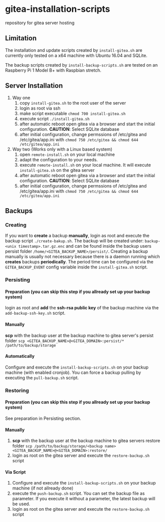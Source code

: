 # gitea-installation-scripts

repository for gitea server hosting


## Limitation

The installation and update scripts created by `install-gitea.sh` are currently only tested on a x64 machine with Ubuntu 16.04 and SQLite.

The backup scripts created by `install-backup-scripts.sh` are tested on an Raspberry Pi 1 Model B+ with Raspbian stretch.


## Server Installation

1. Way one
    1. copy `install-gitea.sh` to the root user of the server
    1. login as root via ssh
    1. make script executable `chmod 700 install-gitea.sh`
    1. execute script `./install-gitea.sh`
    1. after automatic reboot open gitea via a browser and start the initial configuration. **CAUTION**: Select SQLite database
    1. after initial configuration, change permssions of /etc/gitea and /etc/gitea/app.ini with `chmod 750 /etc/gitea && chmod 644 /etc/gitea/app.ini`
1. Way two (Works only with a Linux based system)
    1. open `remote-install.sh` on your local machine
    1. adapt the configuration to your needs.
    1. execute `remote-install.sh` on your local machine. It will execute `install-gitea.sh` on the gitea server
    1. after automatic reboot open gitea via a browser and start the initial configuration. **CAUTION**: Select SQLite database
    1. after initial configuration, change permssions of /etc/gitea and /etc/gitea/app.ini with `chmod 750 /etc/gitea && chmod 644 /etc/gitea/app.ini`


## Backups

### Creating

If you want to **create** a backup **manually**, login as root and execute the backup script `./create-bakup.sh`. The backup will be created under: `backup-<unix timestamp>.tar.gz.enc` and can be found inside the backup users persist folder `/home/<GITEA_BACKUP_NAME>/persist/`. Creating a backup manually is usually not necessary because there is a daemon running which **creates** backups **periodically**. The period time can be configured via the `GITEA_BACKUP_EVENT` config variable inside the `install-gitea.sh` script.
    

### Persisting

#### Preparation (you can skip this step if you allready set up your backup system)

login as root and **add** the **ssh-rsa public key** of the backup machine via the `add-backup-ssh-key.sh` script.

#### Manually

**scp** with the backup user at the backup machine to gitea server's persist folder `scp <GITEA_BACKUP_NAME>@<GITEA_DOMAIN>:persist/* /path/to/backup/storage`

#### Automatically

Configure and execute the `install-backup-scripts.sh` on your backup machine (with enabled cronjob). You can force a backup pulling by executing the `pull-backup.sh` script.

### Restoring

#### Preparation (you can skip this step if you allready set up your backup system)

See preparation in Persisting section.

#### Manually

1. **scp** with the backup user at the backup machine to gitea servers restore folder `scp /path/to/backup/storage/<backup name> <GITEA_BACKUP_NAME>@<GITEA_DOMAIN>:restore/`
1. login as root on the gitea server and execute the `restore-backup.sh` script

#### Via Script

1. Configure and execute the `install-backup-scripts.sh` on your backup machine (if not allready done)
1. execute the `push-backup.sh` script. You can set the backup file as parameter. If you execute it without a parameter, the latest backup will be used.
1. login as root on the gitea server and execute the `restore-backup.sh` script
